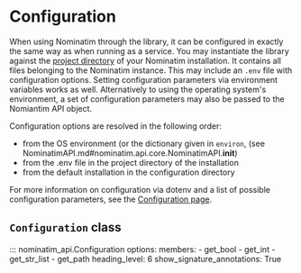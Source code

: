 # Configuration

When using Nominatim through the library, it can be configured in exactly
the same way as when running as a service. You may instantiate the library
against the [project directory](../admin/Import.md#creating-the-project-directory)
of your Nominatim installation. It contains all files belonging to the
Nominatim instance. This may include an `.env` file with configuration options.
Setting configuration parameters via environment variables works as well.
Alternatively to using the operating system's environment, a set of
configuration parameters may also be passed to the Nomiantim API object.

Configuration options are resolved in the following order:

* from the OS environment (or the dictionary given in `environ`,
  (see NominatimAPI.md#nominatim.api.core.NominatimAPI.__init__)
* from the .env file in the project directory of the installation
* from the default installation in the configuration directory

For more information on configuration via dotenv and a list of possible
configuration parameters, see the [Configuration page](../customize/Settings.md).

## `Configuration` class

::: nominatim_api.Configuration
    options:
        members:
            - get_bool
            - get_int
            - get_str_list
            - get_path
        heading_level: 6
        show_signature_annotations: True

